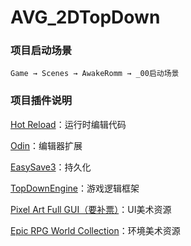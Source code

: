 # AVG_2DTopDown
### 项目启动场景
    Game → Scenes → AwakeRomm → _00启动场景
### 项目插件说明
[Hot Reload](https://assetstore.unity.com/packages/tools/utilities/hot-reload-edit-code-without-compiling-254358)：运行时编辑代码

[Odin](https://assetstore.unity.com/packages/tools/utilities/odin-inspector-and-serializer-89041)：编辑器扩展

[EasySave3](https://assetstore.unity.com/packages/tools/utilities/easy-save-the-complete-save-game-data-serializer-system-768)：持久化

[TopDownEngine](https://assetstore.unity.com/packages/templates/systems/topdown-engine-89636)：游戏逻辑框架

[Pixel Art Full GUI（要补票）](https://assetstore.unity.com/packages/2d/gui/pixel-art-full-gui-ui-kit-151-icons-205222)：UI美术资源

[Epic RPG World Collection](https://assetstore.unity.com/packages/2d/environments/epic-rpg-world-collection-272289)：环境美术资源
